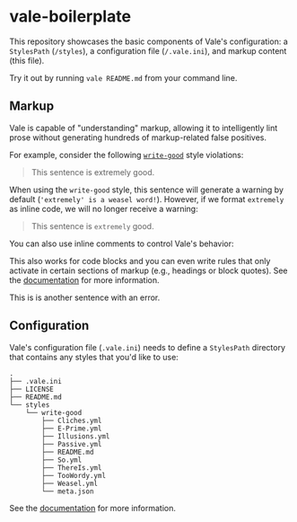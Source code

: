 # vale-boilerplate

This repository showcases the basic components of Vale's configuration: a `StylesPath` (`/styles`), a configuration file (`/.vale.ini`), and markup content (this file).

Try it out by running `vale README.md` from your command line.

## Markup

Vale is capable of "understanding" markup, allowing it to intelligently lint prose without generating hundreds of markup-related false positives.

For example, consider the following [`write-good`](https://github.com/btford/write-good) style violations:

> This sentence is extremely good.

When using the `write-good` style, this sentence will generate a warning by default (`'extremely' is a weasel word!`). However, if we format `extremely` as inline code, we will no longer receive a warning:

> This sentence is `extremely` good.

You can also use inline comments to control Vale's behavior:

<!-- vale off -->

This also works for code blocks and you can even write rules that only activate in certain sections of markup (e.g., headings or block quotes). See the [documentation](https://docs.errata.ai/vale/scoping) for more information.

<!-- vale on -->

This is is another sentence with an error.

## Configuration

Vale's configuration file (`.vale.ini`) needs to define a `StylesPath` directory that contains any styles that you'd like to use:

```text
.
├── .vale.ini
├── LICENSE
├── README.md
└── styles
    └── write-good
        ├── Cliches.yml
        ├── E-Prime.yml
        ├── Illusions.yml
        ├── Passive.yml
        ├── README.md
        ├── So.yml
        ├── ThereIs.yml
        ├── TooWordy.yml
        ├── Weasel.yml
        └── meta.json
```

See the [documentation](https://vale.sh/docs/topics/config) for more information.
